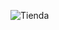 ![Tienda](https://github.com/Abdel03061/Apuntes-primer-parcial-Abdel/assets/130338988/d2dd242a-92b7-4ec5-8261-8d8d0c6c6297)
